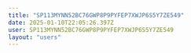 ```yaml
---
title: "SP113MYNN52BC76GWP8P9PYFEP7XWJP6S5Y7ZE549"
date: 2025-01-10T22:05:26.397Z
user: SP113MYNN52BC76GWP8P9PYFEP7XWJP6S5Y7ZE549
layout: "users"
---
```

    